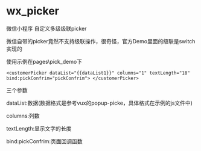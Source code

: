 # wx_picker
微信小程序 自定义多级级联picker

微信自带的picker竟然不支持级联操作，很奇怪，官方Demo里面的级联是switch实现的

使用示例在pages\pick_demo下


`<customerPicker dataList="{{dataList1}}" columns="1" textLength="18" bind:pickConfrim="pickConfrim">
</customerPicker>`


三个参数

dataList:数据(数据格式是参考vux的popup-picke，具体格式在示例的js文件中)

columns:列数

textLength:显示文字的长度

bind:pickConfrim:页面回调函数

